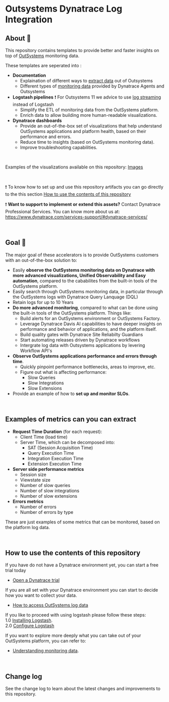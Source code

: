 # Outsystems Dynatrace Log Integration

## About 📑
This repository contains templates to provide better and faster insights on top of [OutSystems](https://www.outsystems.com/) monitoring data.

These templates are seperated into :
- **Documentation**
    - Explaination of different ways to [extract data](Documentation/Access-Monitoring-Data.md) out of Outsystems 
    - Different types of [monitoring data](Documentation/Monitoring-Data.md) provided by Dynatrace Agents and Outsystems 
- **Logstash pipelines**
    :exclamation: For Outsystems 11 we advice to use [log streaming](https://success.outsystems.com/documentation/11/managing_the_applications_lifecycle/monitor_and_troubleshoot/introduction_to_log_streaming/) instead of Logstash
    - Simplify the ETL of monitoring data from the OutSystems platform.
    - Enrich data to allow building more human-readable visualizations.
- **Dynatrace dashboards**
    - Provide an out-of-the-box set of visualizations that help understand OutSystems applications and platform health, based on their performance and errors.
    - Reduce time to insights (based on OutSystems monitoring data).
    - Improve troubleshooting capabilities.

<br>

Examples of the visualizations available on this repository:
[Images](Dashboards/Images)

<br>

:exclamation: To know how to set up and use this repository artifacts you can go directly to the this section [How to use the contents of this repository](#how-to-use-the-contents-of-this-repository)

:exclamation: **Want to support to implement or extend this assets?**
Contact Dynatrace Professional Services. You can know more about us at:
https://www.dynatrace.com/services-support/#dynatrace-services/ 
  
<br>

## Goal 🎯
The major goal of these accelerators is to provide OutSystems customers with an out-of-the-box solution to:
- Easily **observe the OutSystems monitoring data on Dynatrace with more advanced visualizations, Unified Observability and Easy automation**, compared to the cababilites from the built-in tools of the OutSystems platform.
- Easily search through OutSystems monitoring data, in particular through the OutSystems logs with Dynatrace Query Lanquage (DQL)
- Retain logs for up to 10 Years
- **Do more advanced monitoring**, compared to what can be done using the built-in tools of the OutSystems platform. Things like:
    - Build alerts for an OutSystems environment or OutSystems Factory.
    - Leverage Dynatrace Davis AI capabilities to have deeper insights on performance and behavior of applications, and the platform itself.
    - Build quality gates with Dynatrace Site Reliabilty Guardians
    - Start automating releases driven by Dynatrace workflows
    - Intergrate log data with Outsystems applications by levering Workflow API's
- **Observe OutSystems applications performance and errors through time**.
    - Quickly pinpoint performance bottlenecks, areas to improve, etc.
    - Figure out what is affecting performance:
        - Slow Queries
        - Slow Integrations
        - Slow Extensions
- Provide an example of how to **set up and monitor SLOs**.

<br> 

## Examples of metrics can you can extract

- **Request Time Duration** (for each request):
    - Client Time (load time)
    - Server Time, which can be decomposed into:
        - SAT (Session Acquisition Time)
        - Query Execution Time
        - Integration Execution Time
        - Extension Execution Time
- **Server side performance metrics**
    - Session size
    - Viewstate size
    - Number of slow queries
    - Number of slow integrations
    - Number of slow extensions
- **Errors metrics**
    - Number of errors
    - Number of errors by type

These are just examples of some metrics that can be monitored, based on the platform log data.

<br>

## How to use the contents of this repository
If you have do not have a Dynatrace environment yet, you can start a free trial today
- [Open a Dynatrace trial](https://www.dynatrace.com/trial)

If you are all set with your Dynatrace environment you can start to decide how you want to collect your data.
- [How to access OutSystems log data](Documentation/Access-Monitoring-Data.md)

If you like to proceed with using logstash please follow these steps: <br>
1.0 [Installing Logstash](data_extraction/README.md). <br>
2.0 [Configure Logstash](data_extraction/Logstash/README.md) 

If you want to explore more deeply what you can take out of your OutSystems platform, you can refer to:
- [Understanding monitoring data](documentation/Monitoring-Data.md).
<br>

## Change log
See the change log to learn about the latest changes and improvements to this repository.
